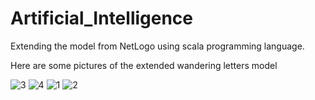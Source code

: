 # Artificial_Intelligence

Extending the model from NetLogo using scala programming language. 


Here are some pictures of the extended wandering letters model 

![3](https://user-images.githubusercontent.com/59930781/116037695-77020d00-a636-11eb-80e7-51b8d2d80626.png)
![4](https://user-images.githubusercontent.com/59930781/116037697-77020d00-a636-11eb-84fb-dede20f1761a.png)
![1](https://user-images.githubusercontent.com/59930781/116037698-779aa380-a636-11eb-821f-00439322f4e1.png)
![2](https://user-images.githubusercontent.com/59930781/116037700-779aa380-a636-11eb-8c84-0384283b5e10.png)
